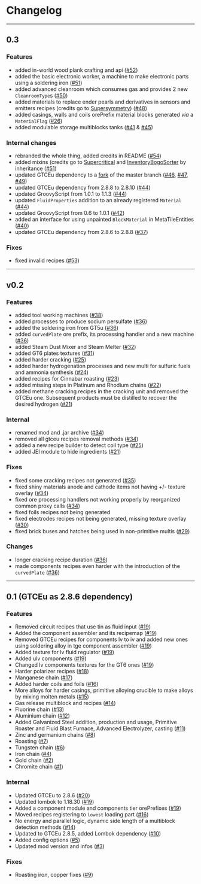 # Changelog

***

## 0.3

### Features
- added in-world wood plank crafting and api ([#52](https://github.com/tekcay/tkTech/pull/52))
- added the basic electronic worker, a machine to make electronic parts using a soldering iron ([#51](https://github.com/tekcay/tkTech/pull/51))
- added advanced cleanroom which consumes gas and provides 2 new `CleanroomType`s ([#50](https://github.com/tekcay/tkTech/pull/50))
- added materials to replace ender pearls and derivatives in sensors and emitters recipes (credits go to [Supersymmetry](https://github.com/SymmetricDevs/Supersymmetry)) ([#48](https://github.com/tekcay/tkTech/pull/48))
- added casings, walls and coils orePrefix material blocks generated *via* a `MaterialFlag` ([#26](https://github.com/tekcay/tkTech/pull/26))
- added modulable storage multiblocks tanks ([#41](https://github.com/tekcay/tkTech/pull/41) & [#45](https://github.com/tekcay/tkTech/pull/45))

### Internal changes
- rebranded the whole thing, added credits in README ([#54](https://github.com/tekcay/tkTech/pull/54))
- added mixins (credits go to [Supercritical](https://github.com/SymmetricDevs/Supercritical) and [InventoryBogoSorter](https://github.com/CleanroomMC/InventoryBogoSorter) by inheritance ([#51](https://github.com/tekcay/tkTech/pull/51))
- updated GTCEu dependency to a [fork](https://github.com/tekcay/GTCEu-tkcy) of the master branch ([#46](https://github.com/tekcay/tkTech/pull/46), [#47](https://github.com/tekcay/tkTech/pull/47), [#49](https://github.com/tekcay/tkTech/pull/49))
- updated GTCEu dependency from 2.8.8 to 2.8.10 ([#44](https://github.com/tekcay/tkTech/pull/44))
- updated GroovyScript from 1.0.1 to 1.1.3 ([#44](https://github.com/tekcay/tkTech/pull/44))
- updated `FluidProperties` addition to an already registered `Material` ([#44](https://github.com/tekcay/tkTech/pull/44))
- updated GroovyScript from 0.6 to 1.0.1 ([#42](https://github.com/tekcay/tkTech/pull/42))
- added an interface for using unpainted `BlockMaterial` in MetaTileEntities ([#40](https://github.com/tekcay/tkTech/pull/40))
- updated GTCEu dependency from 2.8.6 to 2.8.8 ([#37](https://github.com/tekcay/tkTech/pull/37))

### Fixes
- fixed invalid recipes ([#53](https://github.com/tekcay/tkTech/pull/53))


***

## v0.2

### Features
- added tool working machines ([#38](https://github.com/tekcay/tkTech/pull/38))
- added processes to produce sodium persulfate ([#36](https://github.com/tekcay/tkTech/pull/36))
- added the soldering iron from GT5u ([#36](https://github.com/tekcay/tkTech/pull/36))
- added `curvedPlate` ore prefix, its processing handler and a new machine ([#36](https://github.com/tekcay/tkTech/pull/36))
- added Steam Dust Mixer and Steam Melter ([#32](https://github.com/tekcay/tkTech/pull/32))
- added GT6 plates textures ([#31](https://github.com/tekcay/tkTech/pull/31))
- added harder cracking ([#25](https://github.com/tekcay/tkTech/pull/25))
- added harder hydrogenation processes and new multi for sulfuric fuels and ammonia synthesis ([#24](https://github.com/tekcay/tkTech/pull/24))
- added recipes for Cinnabar roasting ([#23](https://github.com/tekcay/tkTech/pull/23))
- added missing steps in Platinum and Rhodium chains ([#22](https://github.com/tekcay/tkTech/pull/22))
- added methane cracking recipes in the cracking unit and removed the GTCEu one.
Subsequent products must be distilled to recover the desired hydrogen
([#21](https://github.com/tekcay/tkTech/pull/21))


### Internal
- renamed mod and .jar archive ([#34](https://github.com/tekcay/tkTech/pull/34))
- removed all gtceu recipes removal methods ([#34](https://github.com/tekcay/tkTech/pull/34))
- added a new recipe builder to detect coil type ([#25](https://github.com/tekcay/tkTech/pull/25))
- added JEI module to hide ingredients ([#21](https://github.com/tekcay/tkTech/pull/21))

### Fixes
- fixed some cracking recipes not generated ([#35](https://github.com/tekcay/tkTech/pull/35))
- fixed shiny materials anode and cathode items not having +/- texture overlay ([#34](https://github.com/tekcay/tkTech/pull/34))
- fixed ore processing handlers not working properly by reorganized common proxy calls ([#34](https://github.com/tekcay/tkTech/pull/34))
- fixed foils recipes not being generated
- fixed electrodes recipes not being generated, missing texture overlay ([#30](https://github.com/tekcay/tkTech/pull/30))
- fixed brick buses and hatches being used in non-primitive multis ([#29](https://github.com/tekcay/tkTech/pull/29))


### Changes

- longer cracking recipe duration ([#36](https://github.com/tekcay/tkTech/pull/36))
- made components recipes even harder with the introduction of the `curvedPlate` ([#36](https://github.com/tekcay/tkTech/pull/36))

***

## 0.1 (GTCEu as 2.8.6 dependency)

### Features

- Removed circuit recipes that use tin as fluid input ([#19](https://github.com/tekcay/tkTech/pull/19))
- Added the component assembler and its recipemap ([#19](https://github.com/tekcay/tkTech/pull/19))
- Removed GTCEu recipes for components lv to iv and added new ones using soldering alloy in tge component assembler ([#19](https://github.com/tekcay/tkTech/pull/19))
- Added texture for lv fluid regulator ([#19](https://github.com/tekcay/tkTech/pull/19))
- Added ulv components ([#19](https://github.com/tekcay/tkTech/pull/19))
- Changed lv components textures for the GT6 ones ([#19](https://github.com/tekcay/tkTech/pull/19))
- Harder polarizer recipes ([#18](https://github.com/tekcay/tkTech/pull/18))
- Manganese chain ([#17](https://github.com/tekcay/tkTech/pull/17))
- Added harder coils and foils ([#16](https://github.com/tekcay/tkTech/pull/16))
- More alloys for harder casings, primitive alloying crucible to make alloys by mixing molten metals ([#15](https://github.com/tekcay/tkTech/pull/15))
- Gas release multiblock and recipes ([#14](https://github.com/tekcay/tkTech/pull/14))
- Fluorine chain ([#13](https://github.com/tekcay/tkTech/pull/13))
- Aluminium chain ([#12](https://github.com/tekcay/tkTech/pull/12))
- Added Galvanized Steel addition, production and usage, Primitive Roaster
and Fluid Blast Furnace, Advanced Electrolyzer, casting ([#11](https://github.com/tekcay/tkTech/pull/11))
- Zinc and germanium chains ([#8](https://github.com/tekcay/tkTech/pull/8))
- Roasting ([#7](https://github.com/tekcay/tkTech/pull/7))
- Tungsten chain ([#6](https://github.com/tekcay/tkTech/pull/6))
- Iron chain ([#4](https://github.com/tekcay/tkTech/pull/4))
- Gold chain ([#2](https://github.com/tekcay/tkTech/pull/2))
- Chromite chain ([#1](https://github.com/tekcay/tkTech/pull/1))

### Internal
- Updated GTCEu to 2.8.6 ([#20](https://github.com/tekcay/tkTech/pull/20))
- Updated lombok to 1.18.30 ([#19](https://github.com/tekcay/tkTech/pull/19))
- Added a component module and components tier orePrefixes ([#19](https://github.com/tekcay/tkTech/pull/19))
- Moved recipes registering to `lowest` loading part ([#16](https://github.com/tekcay/tkTech/pull/16))
- No energy and parallel logic, dynamic side length of a multiblock detection methods ([#14](https://github.com/tekcay/tkTech/pull/14))
- Updated to GTCEu 2.8.5, added Lombok dependency ([#10](https://github.com/tekcay/tkTech/pull/10))
- Added config options ([#5](https://github.com/tekcay/tkTech/pull/5))
- Updated mod version and infos ([#3](https://github.com/tekcay/tkTech/pull/3))


### Fixes

- Roasting iron, copper fixes ([#9](https://github.com/tekcay/tkTech/pull/9))
